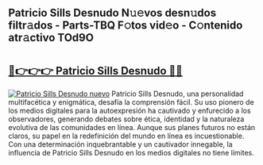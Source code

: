 ## Patricio Sills Desnudo N𝚞𝚎vos desn𝚞dos filtr𝚊dos - Parts-TBQ F𝚘tos vid𝚎o - C𝚘ntenido atr𝚊ctivo TOd9O

# <h2><a href="http://mb2sio.tromn.icu/?c=Patricio+Sills+Desnudo">🔗👉👉👉 Patricio Sills Desnudo 🔗🔗</a></h2>

[![Patricio Sills Desnudo nuevo](https://i.imgur.com/pEAQMta.gif)](http://mb2sio.tromn.icu/?c=Patricio+Sills+Desnudo)
Patricio Sills Desnudo, una personalidad multifacética y enigmática, desafía la comprensión fácil. Su uso pionero de los medios digitales para la autoexpresión ha cautivado y enfurecido a los observadores, generando debates sobre ética, identidad y la naturaleza evolutiva de las comunidades en línea. Aunque sus planes futuros no están claros, su papel en la redefinición del mundo en línea es incuestionable. Con una determinación inquebrantable y un cautivador innegable, la influencia de Patricio Sills Desnudo en los medios digitales no tiene límites.

